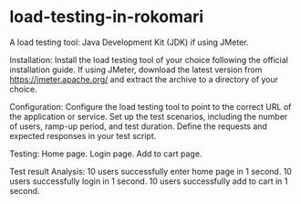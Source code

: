 # load-testing-in-rokomari
A load testing tool:
Java Development Kit (JDK) if using JMeter.

Installation:
Install the load testing tool of your choice following the official installation guide.
If using JMeter, download the latest version from https://jmeter.apache.org/ and extract the archive to a directory of your choice.

Configuration:
Configure the load testing tool to point to the correct URL of the application or service.
Set up the test scenarios, including the number of users, ramp-up period, and test duration. 
Define the requests and expected responses in your test script.

Testing:
Home page.
Login page.
Add to cart page.

Test result Analysis:
10 users successfully enter home page in 1 second.
10 users successfully login in 1 second. 
10 users successfully add to cart in 1 second.
